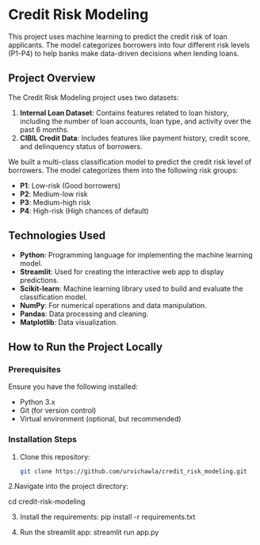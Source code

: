 # Credit Risk Modeling

This project uses machine learning to predict the credit risk of loan applicants. The model categorizes borrowers into four different risk levels (P1-P4) to help banks make data-driven decisions when lending loans.

## Project Overview

The Credit Risk Modeling project uses two datasets:

1. **Internal Loan Dataset**: Contains features related to loan history, including the number of loan accounts, loan type, and activity over the past 6 months.
2. **CIBIL Credit Data**: Includes features like payment history, credit score, and delinquency status of borrowers.

We built a multi-class classification model to predict the credit risk level of borrowers. The model categorizes them into the following risk groups:
- **P1**: Low-risk (Good borrowers)
- **P2**: Medium-low risk
- **P3**: Medium-high risk
- **P4**: High-risk (High chances of default)

## Technologies Used
- **Python**: Programming language for implementing the machine learning model.
- **Streamlit**: Used for creating the interactive web app to display predictions.
- **Scikit-learn**: Machine learning library used to build and evaluate the classification model.
- **NumPy**: For numerical operations and data manipulation.
- **Pandas**: Data processing and cleaning.
- **Matplotlib**: Data visualization.

## How to Run the Project Locally

### Prerequisites

Ensure you have the following installed:

- Python 3.x
- Git (for version control)
- Virtual environment (optional, but recommended)

### Installation Steps

1. Clone this repository:
   ```bash
   git clone https://github.com/urvichawla/credit_risk_modeling.git
2.Navigate into the project directory:

cd credit-risk-modeling

3. Install the requirements:
pip install -r requirements.txt

4. Run the streamlit app:
   streamlit run app.py

